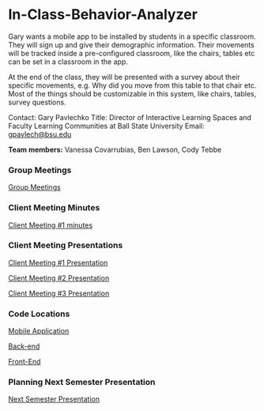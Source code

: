 # In-Class-Behavior-Analyzer

Gary wants a mobile app to be installed by students in a specific classroom. They will sign up and give their demographic information. Their movements will be tracked inside a pre-configured classroom, like the chairs, tables etc can be set in a classroom in the app.

At the end of the class, they will be presented with a survey about their specific movements, e.g. Why did you move from this table to that chair etc. Most of the things should be customizable in this system, like chairs, tables, survey questions.

Contact: Gary Pavlechko
Title: Director of Interactive Learning Spaces and Faculty Learning Communities at Ball State University
Email: gpavlech@bsu.edu

**Team members:**
  Vanessa Covarrubias, 
  Ben Lawson, 
  Cody Tebbe

### Group Meetings 

[Group Meetings](https://github.com/Tebbee/In-Class-Behavior-Analyzer/tree/master/Group%20Meetings)

### Client Meeting Minutes

[Client Meeting #1 minutes](https://docs.google.com/document/d/19V_oVq57zbx2RUjroK89Ok1RTQhPDSYNuMSrUVdH1W0/edit#heading=h.6wnytnlzzfoq)

### Client Meeting Presentations

[Client Meeting #1 Presentation](https://docs.google.com/presentation/d/1B2FqyzIYeqdcNNwkaQkZFT_6lknN2ua5CaFp0wX5N0A/edit#slide=id.p)

[Client Meeting #2 Presentation](https://docs.google.com/presentation/d/1ySJR-sufJykYTEWSxnJgGJIL1me7MkNcIP5u_dDwWFM/edit#slide=id.p)

[Client Meeting #3 Presentation](https://docs.google.com/presentation/d/1rIsRn-H6A9RQw8NmzCvvg0ZnwityRGLxEiWmOQsPgkI/edit?usp=sharing)

### Code Locations 

[Mobile Application](https://github.com/Tebbee/In-Class-Behavior-Analyzer-MobileApp/blob/master/README.md)  

[Back-end](https://github.com/KarlMarx4701/In-Class-Behavior-Analyzer-Backend/blob/master/README.md)

[Front-End](https://github.com/Tebbee/In-Class-Behavior-Analyzer-FrontEnd)

### Planning Next Semester Presentation

[Next Semester Presentation](https://docs.google.com/presentation/d/1MXF9iinWuRLQGhOiD3WNVIuwvzepxcHod7gq49SM5xc/edit?usp=sharing)


